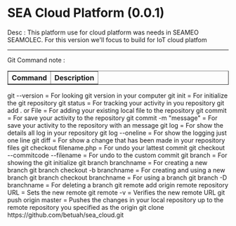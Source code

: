 <h1>SEA Cloud Platform (0.0.1)</h1>

Desc : This platform use for cloud platform was needs in SEAMEO SEAMOLEC. For this version we'll focus to build for IoT cloud platfom

<hr>

Git Command note :

<table border="1">
    <tr>
        <th>Command</th>
        <th>Description</th>
    </tr>
</table>
git --version = For looking git version in your computer
git init = For initialize the git repository
git status = For tracking your activity in you repository
git add . or File = For adding your existing local file to the repository
git commit = For save your activity to the repository git commit -m "message" = For save your activity to the repository with an message
git log = For show the details all log in your repository
git log --oneline = For show the logging just one line
git diff = For show a change that has been made in your repository files
git checkout filename.php = For undo your lattest commit
git checkout --commitcode --filename = For undo to the custom commit
git branch = For showing the git initialize
git branch branchname = For creating a new branch
git branch checkout -b branchname = For creating and using a new branch
git branch checkout branchname = For using a branch
git branch -D branchname = For deleting a branch
git remote add origin remote repository URL = Sets the new remote
git remote -v = Verifies the new remote URL
git push origin master = Pushes the changes in your local repository up to the remote repository you specified as the origin
git clone https://github.com/betuah/sea_cloud.git